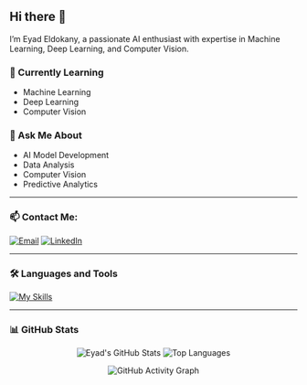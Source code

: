 ## Hi there 👋  
I’m Eyad Eldokany, a passionate AI enthusiast with expertise in Machine Learning, Deep Learning, and Computer Vision.  

### 🌱 Currently Learning  
- Machine Learning  
- Deep Learning  
- Computer Vision  

### 💬 Ask Me About  
- AI Model Development  
- Data Analysis  
- Computer Vision  
- Predictive Analytics  

---

### 📫 Contact Me:

[![Email](https://skillicons.dev/icons?i=gmail)](mailto:eyad.eldokany@gmail.com)
[![LinkedIn](https://skillicons.dev/icons?i=linkedin)](https://www.linkedin.com/in/eyad-eldokany)

---

### 🛠️ Languages and Tools  

[![My Skills](https://skillicons.dev/icons?i=python,sklearn,tensorflow,opencv,flask,java,cpp,mysql,html,css,js,php,arduino,powerbi)](https://skillicons.dev)

---

### 📊 GitHub Stats  

<div align="center">
  <img src="https://github-readme-stats.vercel.app/api?username=EyadEldokany&show_icons=true&theme=radical" alt="Eyad's GitHub Stats" />
  <img src="https://github-readme-stats.vercel.app/api/top-langs/?username=EyadEldokany&layout=compact&theme=radical" alt="Top Languages" />
  
  ![GitHub Activity Graph](https://activity-graph.herokuapp.com/graph?username=EyadEldokany&theme=react)
</div>  
